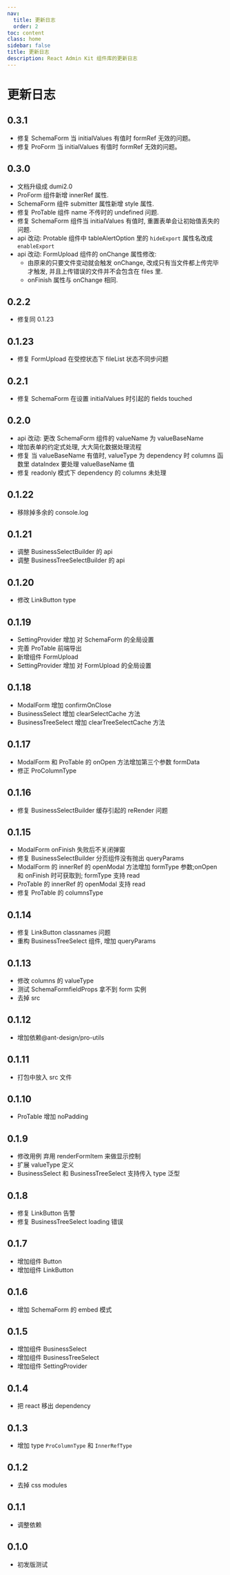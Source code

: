 ```yaml
---
nav:
  title: 更新日志
  order: 2
toc: content
class: home
sidebar: false
title: 更新日志
description: React Admin Kit 组件库的更新日志
---
```


# 更新日志

## 0.3.1

- 修复 SchemaForm 当 initialValues 有值时 formRef 无效的问题。
- 修复 ProForm 当 initialValues 有值时 formRef 无效的问题。

## 0.3.0

- 文档升级成 dumi2.0
- ProForm 组件新增 innerRef 属性.
- SchemaForm 组件 submitter 属性新增 style 属性.
- 修复 ProTable 组件 name 不传时的 undefined 问题.
- 修复 SchemaForm 组件当 initialValues 有值时, 重置表单会让初始值丢失的问题.
- api 改动: Protable 组件中 tableAlertOption 里的 `hideExport` 属性名改成 `enableExport`
- api 改动: FormUpload 组件的 onChange 属性修改:
  - 由原来的只要文件变动就会触发 onChange, 改成只有当文件都上传完毕才触发, 并且上传错误的文件并不会包含在 files 里.
  - onFinish 属性与 onChange 相同.

## 0.2.2

- 修复同 0.1.23

## 0.1.23

- 修复 FormUpload 在受控状态下 fileList 状态不同步问题

## 0.2.1

- 修复 SchemaForm 在设置 initialValues 时引起的 fields touched

## 0.2.0

- api 改动: 更改 SchemaForm 组件的 valueName 为 valueBaseName
- 增加表单的约定式处理, 大大简化数据处理流程
- 修复 当 valueBaseName 有值时, valueType 为 dependency 时 columns 函数里 dataIndex 要处理 valueBaseName 值
- 修复 readonly 模式下 dependency 的 columns 未处理

## 0.1.22

- 移除掉多余的 console.log

## 0.1.21

- 调整 BusinessSelectBuilder 的 api
- 调整 BusinessTreeSelectBuilder 的 api

## 0.1.20

- 修改 LinkButton type

## 0.1.19

- SettingProvider 增加 对 SchemaForm 的全局设置
- 完善 ProTable 前端导出
- 新增组件 FormUpload
- SettingProvider 增加 对 FormUpload 的全局设置

## 0.1.18

- ModalForm 增加 confirmOnClose
- BusinessSelect 增加 clearSelectCache 方法
- BusinessTreeSelect 增加 clearTreeSelectCache 方法

## 0.1.17

- ModalForm 和 ProTable 的 onOpen 方法增加第三个参数 formData
- 修正 ProColumnType

## 0.1.16

- 修复 BusinessSelectBuilder 缓存引起的 reRender 问题

## 0.1.15

- ModalForm onFinish 失败后不关闭弹窗
- 修复 BusinessSelectBuilder 分页组件没有抛出 queryParams
- ModalForm 的 innerRef 的 openModal 方法增加 formType 参数;onOpen 和 onFinish 时可获取到; formType 支持 read
- ProTable 的 innerRef 的 openModal 支持 read
- 修复 ProTable 的 columnsType

## 0.1.14

- 修复 LinkButton classnames 问题
- 重构 BusinessTreeSelect 组件, 增加 queryParams

## 0.1.13

- 修改 columns 的 valueType
- 测试 SchemaFormfieldProps 拿不到 form 实例
- 去掉 src

## 0.1.12

- 增加依赖@ant-design/pro-utils

## 0.1.11

- 打包中放入 src 文件

## 0.1.10

- ProTable 增加 noPadding

## 0.1.9

- 修改用例 弃用 renderFormItem 来做显示控制
- 扩展 valueType 定义
- BusinessSelect 和 BusinessTreeSelect 支持传入 type 泛型

## 0.1.8

- 修复 LinkButton 告警
- 修复 BusinessTreeSelect loading 错误

## 0.1.7

- 增加组件 Button
- 增加组件 LinkButton

## 0.1.6

- 增加 SchemaForm 的 embed 模式

## 0.1.5

- 增加组件 BusinessSelect
- 增加组件 BusinessTreeSelect
- 增加组件 SettingProvider

## 0.1.4

- 把 react 移出 dependency

## 0.1.3

- 增加 type `ProColumnType` 和 `InnerRefType`

## 0.1.2

- 去掉 css modules

## 0.1.1

- 调整依赖

## 0.1.0

- 初发版测试
